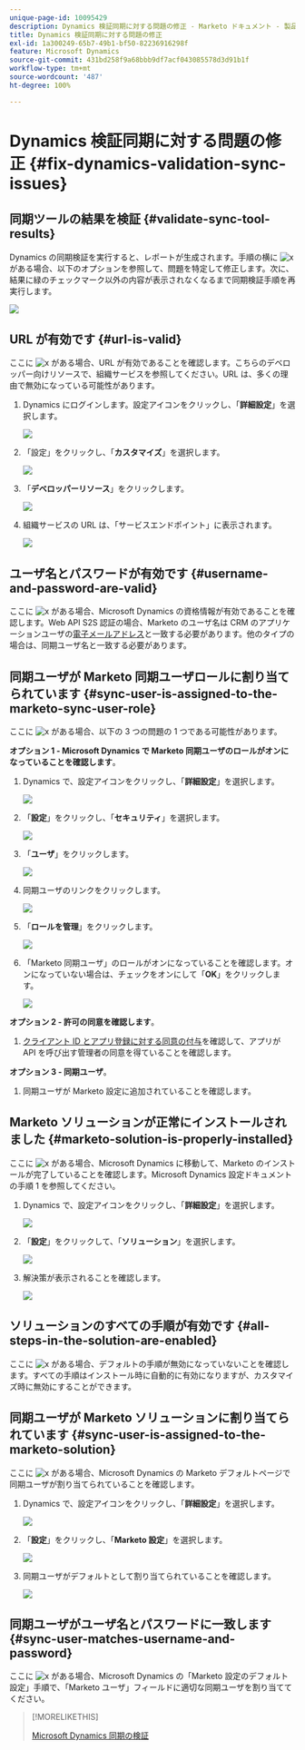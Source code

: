```yaml
---
unique-page-id: 10095429
description: Dynamics 検証同期に対する問題の修正 - Marketo ドキュメント - 製品ドキュメント
title: Dynamics 検証同期に対する問題の修正
exl-id: 1a300249-65b7-49b1-bf50-82236916298f
feature: Microsoft Dynamics
source-git-commit: 431bd258f9a68bbb9df7acf043085578d3d91b1f
workflow-type: tm+mt
source-wordcount: '487'
ht-degree: 100%

---
```


# Dynamics 検証同期に対する問題の修正 {#fix-dynamics-validation-sync-issues}

## 同期ツールの結果を検証 {#validate-sync-tool-results}

Dynamics の同期検証を実行すると、レポートが生成されます。手順の横に ![x](assets/delete.png) がある場合、以下のオプションを参照して、問題を特定して修正します。次に、結果に緑のチェックマーク以外の内容が表示されなくなるまで同期検証手順を再実行します。

![](assets/image2015-9-22-15-3a58-3a12.png)

## URL が有効です {#url-is-valid}

ここに ![x](assets/delete.png) がある場合、URL が有効であることを確認します。こちらのデベロッパー向けリソースで、組織サービスを参照してください。URL は、多くの理由で無効になっている可能性があります。

1. Dynamics にログインします。設定アイコンをクリックし、「**詳細設定**」を選択します。

   ![](assets/one.png)

1. 「設定」をクリックし、「**カスタマイズ**」を選択します。

   ![](assets/two.png)

1. 「**デベロッパーリソース**」をクリックします。

   ![](assets/three.png)

1. 組織サービスの URL は、「サービスエンドポイント」に表示されます。

   ![](assets/four.png)

## ユーザ名とパスワードが有効です {#username-and-password-are-valid}

ここに ![x](assets/delete.png) がある場合、Microsoft Dynamics の資格情報が有効であることを確認します。Web API S2S 認証の場合、Marketo のユーザ名は CRM のアプリケーションユーザの[電子メールアドレス](https://docs.microsoft.com/ja-jp/power-platform/admin/manage-application-users#view-or-edit-the-details-of-an-application-user)と一致する必要があります。他のタイプの場合は、同期ユーザ名と一致する必要があります。

## 同期ユーザが Marketo 同期ユーザロールに割り当てられています {#sync-user-is-assigned-to-the-marketo-sync-user-role}

ここに ![x](assets/delete.png) がある場合、以下の 3 つの問題の 1 つである可能性があります。

**オプション 1 - Microsoft Dynamics で Marketo 同期ユーザのロールがオンになっていることを確認します**。

1. Dynamics で、設定アイコンをクリックし、「**詳細設定**」を選択します。

   ![](assets/one.png)

1. 「**設定**」をクリックし、「**セキュリティ**」を選択します。

   ![](assets/six.png)

1. 「**ユーザ**」をクリックします。

   ![](assets/image2015-9-24-9-3a47-3a25.png)

1. 同期ユーザのリンクをクリックします。

   ![](assets/seven.png)

1. 「**ロールを管理**」をクリックします。

   ![](assets/eight.png)

1. 「Marketo 同期ユーザ」のロールがオンになっていることを確認します。オンになっていない場合は、チェックをオンにして「**OK**」をクリックします。

   ![](assets/image2015-9-24-9-3a59-3a21.png)

**オプション 2 - 許可の同意を確認します**。

1. [クライアント ID とアプリ登録に対する同意の付与](/help/marketo/product-docs/crm-sync/microsoft-dynamics-sync/sync-setup/grant-consent-for-client-id-and-app-registration.md)を確認して、アプリが API を呼び出す管理者の同意を得ていることを確認します。

**オプション 3 - 同期ユーザ**。

1. 同期ユーザが Marketo 設定に追加されていることを確認します。

## Marketo ソリューションが正常にインストールされました {#marketo-solution-is-properly-installed}

ここに ![x](assets/delete.png) がある場合、Microsoft Dynamics に移動して、Marketo のインストールが完了していることを確認します。Microsoft Dynamics 設定ドキュメントの手順 1 を参照してください。

1. Dynamics で、設定アイコンをクリックし、「**詳細設定**」を選択します。

   ![](assets/one.png)

1. 「**設定**」をクリックして、「**ソリューション**」を選択します。

   ![](assets/eleven.png)

1. 解決策が表示されることを確認します。

   ![](assets/twelve.png)

## ソリューションのすべての手順が有効です {#all-steps-in-the-solution-are-enabled}

ここに ![x](assets/delete.png) がある場合、デフォルトの手順が無効になっていないことを確認します。すべての手順はインストール時に自動的に有効になりますが、カスタマイズ時に無効にすることができます。

## 同期ユーザが Marketo ソリューションに割り当てられています {#sync-user-is-assigned-to-the-marketo-solution}

ここに ![x](assets/delete.png) がある場合、Microsoft Dynamics の Marketo デフォルトページで同期ユーザが割り当てられていることを確認します。

1. Dynamics で、設定アイコンをクリックし、「**詳細設定**」を選択します。

   ![](assets/one.png)

1. 「**設定**」をクリックし、「**Marketo 設定**」を選択します。

   ![](assets/thirteen.png)

1. 同期ユーザがデフォルトとして割り当てられていることを確認します。

   ![](assets/fourteen.png)

## 同期ユーザがユーザ名とパスワードに一致します {#sync-user-matches-username-and-password}

ここに ![x](assets/delete.png) がある場合、Microsoft Dynamics の「Marketo 設定のデフォルト設定」手順で、「Marketo ユーザ」フィールドに適切な同期ユーザを割り当ててください。

>[!MORELIKETHIS]
>
>[Microsoft Dynamics 同期の検証](/help/marketo/product-docs/crm-sync/microsoft-dynamics-sync/sync-setup/validate-microsoft-dynamics-sync.md)
